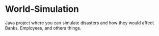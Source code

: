 # World-Simulation
 Java project where you can simulate disasters and how they would affect Banks, Employees, and others things.
